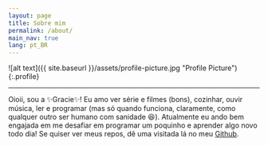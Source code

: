 ```yaml
---
layout: page
title: Sobre mim
permalink: /about/
main_nav: true
lang: pt_BR
---
```


![alt text]({{ site.baseurl }}/assets/profile-picture.jpg "Profile Picture"){:.profile}

<hr>

Oioii, sou a ✨Gracie✨! Eu amo ver série e filmes (bons), cozinhar, ouvir música, ler e programar (mas só quando funciona, claramente, como qualquer outro ser humano com sanidade 😆). Atualmente eu ando bem engajada em me desafiar em programar um poquinho e aprender algo novo todo dia! Se quiser ver meus repos, dê uma visitada lá no meu [Github][github].


<br>
<br>
<br>
<br>



[github]:      https://github.com/GracieleDamasceno
